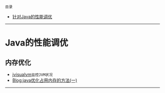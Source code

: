 `目录`
- [针对Java的性能调优](#针对java的性能调优)

********************************
# Java的性能调优
## 内存优化

- [jvisualvm](https://www.ibm.com/developerworks/cn/java/j-lo-visualvm/index.html)`监控JVM状况`
- [Blog:java优化占用内存的方法(一)](http://blog.csdn.net/zheng0518/article/details/48182437)

**************

